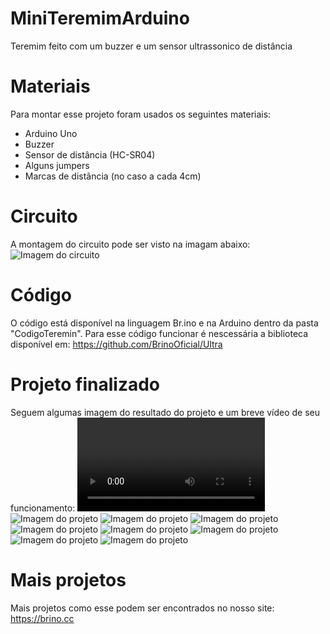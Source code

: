 # MiniTeremimArduino
Teremim feito com um buzzer e um sensor ultrassonico de distância

# Materiais
Para montar esse projeto foram usados os seguintes materiais:

* Arduino Uno
* Buzzer
* Sensor de distância (HC-SR04)
* Alguns jumpers
* Marcas de distância (no caso a cada 4cm)

# Circuito
A montagem do circuito pode ser visto na imagam abaixo:
![Imagem do circuito](https://github.com/BrinoOficial/MiniTeremimArduino/blob/master/Circuito/CircuitoTeremim_bb.png)

# Código
O código está disponível na linguagem Br.ino e na Arduino dentro da pasta "CodigoTeremin". Para esse código funcionar é nescessária a biblioteca disponível em: https://github.com/BrinoOficial/Ultra

# Projeto finalizado
Seguem algumas imagem do resultado do projeto e um breve vídeo de seu funcionamento:
![Vídeo do projeto funcionando](https://github.com/BrinoOficial/MiniTeremimArduino/blob/master/Fotos/TeremimFuncionando.mp4)
![Imagem do projeto](https://github.com/BrinoOficial/MiniTeremimArduino/blob/master/Fotos/IMG_5321.jpg)
![Imagem do projeto](https://github.com/BrinoOficial/MiniTeremimArduino/blob/master/Fotos/IMG_5322.jpg)
![Imagem do projeto](https://github.com/BrinoOficial/MiniTeremimArduino/blob/master/Fotos/IMG_5323.jpg)
![Imagem do projeto](https://github.com/BrinoOficial/MiniTeremimArduino/blob/master/Fotos/IMG_5324.jpg)
![Imagem do projeto](https://github.com/BrinoOficial/MiniTeremimArduino/blob/master/Fotos/IMG_5325.jpg)
![Imagem do projeto](https://github.com/BrinoOficial/MiniTeremimArduino/blob/master/Fotos/IMG_5326.jpg)
![Imagem do projeto](https://github.com/BrinoOficial/MiniTeremimArduino/blob/master/Fotos/IMG_5327.jpg)
![Imagem do projeto](https://github.com/BrinoOficial/MiniTeremimArduino/blob/master/Fotos/IMG_5328.jpg)

# Mais projetos
Mais projetos como esse podem ser encontrados no nosso site: https://brino.cc
